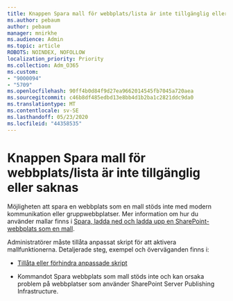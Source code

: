 ```yaml
---
title: Knappen Spara mall för webbplats/lista är inte tillgänglig eller saknas
ms.author: pebaum
author: pebaum
manager: mnirkhe
ms.audience: Admin
ms.topic: article
ROBOTS: NOINDEX, NOFOLLOW
localization_priority: Priority
ms.collection: Adm_O365
ms.custom:
- "9000094"
- "5709"
ms.openlocfilehash: 90ff4b0d84f9d27ea9662014545fb7045a720aea
ms.sourcegitcommit: c46b8df485edbd13e8bb4d1b2ba1c2821ddc9da0
ms.translationtype: MT
ms.contentlocale: sv-SE
ms.lasthandoff: 05/23/2020
ms.locfileid: "44358535"
---
```

# <a name="save-sitelist-template-button-not-available-or-missing"></a>Knappen Spara mall för webbplats/lista är inte tillgänglig eller saknas

Möjligheten att spara en webbplats som en mall stöds inte med modern kommunikation eller gruppwebbplatser. Mer information om hur du använder mallar finns i [Spara, ladda ned och ladda upp en SharePoint-webbplats som en mall](https://docs.microsoft.com/sharepoint/dev/general-development/save-download-and-upload-a-sharepoint-site-as-a-template).

Administratörer måste tillåta anpassat skript för att aktivera mallfunktionerna. Detaljerade steg, exempel och överväganden finns i:

- [Tillåta eller förhindra anpassade skript](https://docs.microsoft.com/sharepoint/allow-or-prevent-custom-script)

- Kommandot Spara webbplats som mall stöds inte och kan orsaka problem på webbplatser som använder SharePoint Server Publishing Infrastructure.


